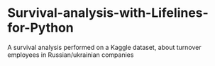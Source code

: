 # Survival-analysis-with-Lifelines-for-Python
A survival analysis performed on a Kaggle dataset, about turnover employees in Russian/ukrainian companies
